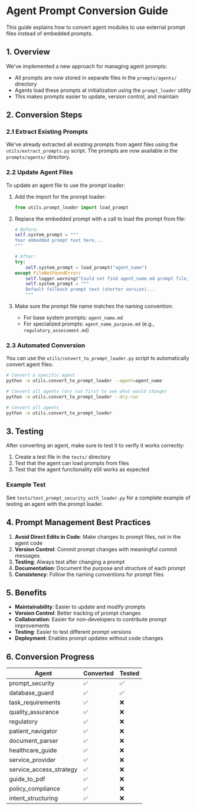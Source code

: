 # Agent Prompt Conversion Guide

This guide explains how to convert agent modules to use external prompt files instead of embedded prompts.

## 1. Overview

We've implemented a new approach for managing agent prompts:

- All prompts are now stored in separate files in the `prompts/agents/` directory
- Agents load these prompts at initialization using the `prompt_loader` utility
- This makes prompts easier to update, version control, and maintain

## 2. Conversion Steps

### 2.1 Extract Existing Prompts

We've already extracted all existing prompts from agent files using the `utils/extract_prompts.py` script. The prompts are now available in the `prompts/agents/` directory.

### 2.2 Update Agent Files

To update an agent file to use the prompt loader:

1. Add the import for the prompt loader:
   ```python
   from utils.prompt_loader import load_prompt
   ```

2. Replace the embedded prompt with a call to load the prompt from file:
   ```python
   # Before:
   self.system_prompt = """
   Your embedded prompt text here...
   """
   
   # After:
   try:
       self.system_prompt = load_prompt("agent_name")
   except FileNotFoundError:
       self.logger.warning("Could not find agent_name.md prompt file, using default prompt")
       self.system_prompt = """
       Default fallback prompt text (shorter version)...
       """
   ```

3. Make sure the prompt file name matches the naming convention:
   - For base system prompts: `agent_name.md`
   - For specialized prompts: `agent_name_purpose.md` (e.g., `regulatory_assessment.md`)

### 2.3 Automated Conversion

You can use the `utils/convert_to_prompt_loader.py` script to automatically convert agent files:

```bash
# Convert a specific agent
python -m utils.convert_to_prompt_loader --agent=agent_name

# Convert all agents (dry run first to see what would change)
python -m utils.convert_to_prompt_loader --dry-run

# Convert all agents
python -m utils.convert_to_prompt_loader
```

## 3. Testing

After converting an agent, make sure to test it to verify it works correctly:

1. Create a test file in the `tests/` directory
2. Test that the agent can load prompts from files
3. Test that the agent functionality still works as expected

### Example Test

See `tests/test_prompt_security_with_loader.py` for a complete example of testing an agent with the prompt loader.

## 4. Prompt Management Best Practices

1. **Avoid Direct Edits in Code**: Make changes to prompt files, not in the agent code
2. **Version Control**: Commit prompt changes with meaningful commit messages
3. **Testing**: Always test after changing a prompt
4. **Documentation**: Document the purpose and structure of each prompt
5. **Consistency**: Follow the naming conventions for prompt files

## 5. Benefits

- **Maintainability**: Easier to update and modify prompts
- **Version Control**: Better tracking of prompt changes
- **Collaboration**: Easier for non-developers to contribute prompt improvements
- **Testing**: Easier to test different prompt versions
- **Deployment**: Enables prompt updates without code changes

## 6. Conversion Progress

| Agent | Converted | Tested |
|-------|-----------|--------|
| prompt_security | ✅ | ✅ |
| database_guard | ✅ | ✅ |
| task_requirements | ✅ | ❌ |
| quality_assurance | ✅ | ❌ |
| regulatory | ✅ | ❌ |
| patient_navigator | ✅ | ❌ |
| document_parser | ✅ | ❌ |
| healthcare_guide | ✅ | ❌ |
| service_provider | ✅ | ❌ |
| service_access_strategy | ✅ | ❌ |
| guide_to_pdf | ✅ | ❌ |
| policy_compliance | ✅ | ❌ |
| intent_structuring | ✅ | ❌ | 